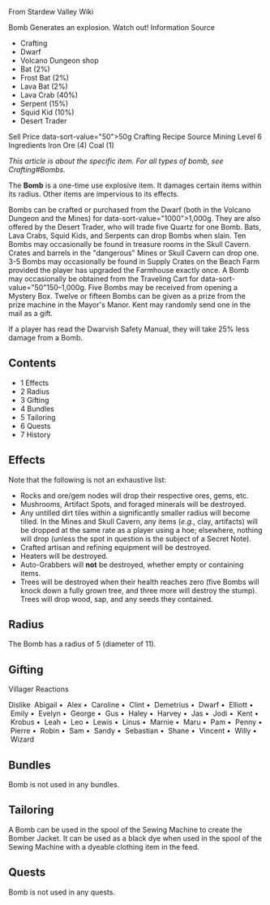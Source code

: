 From Stardew Valley Wiki

Bomb Generates an explosion. Watch out! Information Source

- Crafting
- Dwarf
- Volcano Dungeon shop
- Bat (2%)
- Frost Bat (2%)
- Lava Bat (2%)
- Lava Crab (40%)
- Serpent (15%)
- Squid Kid (10%)
- Desert Trader

Sell Price data-sort-value="50"&gt;50g Crafting Recipe Source Mining Level 6 Ingredients Iron Ore (4) Coal (1)

*This article is about the specific item. For all types of bomb, see Crafting#Bombs.*

The **Bomb** is a one-time use explosive item. It damages certain items within its radius. Other items are impervious to its effects.

Bombs can be crafted or purchased from the Dwarf (both in the Volcano Dungeon and the Mines) for data-sort-value="1000"&gt;1,000g. They are also offered by the Desert Trader, who will trade five Quartz for one Bomb. Bats, Lava Crabs, Squid Kids, and Serpents can drop Bombs when slain. Ten Bombs may occasionally be found in treasure rooms in the Skull Cavern. Crates and barrels in the "dangerous" Mines or Skull Cavern can drop one. 3-5 Bombs may occasionally be found in Supply Crates on the Beach Farm provided the player has upgraded the Farmhouse exactly once. A Bomb may occasionally be obtained from the Traveling Cart for data-sort-value="50"150–1,000g. Five Bombs may be received from opening a Mystery Box. Twelve or fifteen Bombs can be given as a prize from the prize machine in the Mayor's Manor. Kent may randomly send one in the mail as a gift.

If a player has read the Dwarvish Safety Manual, they will take 25% less damage from a Bomb.

## Contents

- 1 Effects
- 2 Radius
- 3 Gifting
- 4 Bundles
- 5 Tailoring
- 6 Quests
- 7 History

## Effects

Note that the following is not an exhaustive list:

- Rocks and ore/gem nodes will drop their respective ores, gems, etc.
- Mushrooms, Artifact Spots, and foraged minerals will be destroyed.
- Any untilled dirt tiles within a significantly smaller radius will become tilled. In the Mines and Skull Cavern, any items (*e.g.,* clay, artifacts) will be dropped at the same rate as a player using a hoe; elsewhere, nothing will drop (unless the spot in question is the subject of a Secret Note).
- Crafted artisan and refining equipment will be destroyed.
- Heaters will be destroyed.
- Auto-Grabbers will **not** be destroyed, whether empty or containing items.
- Trees will be destroyed when their health reaches zero (five Bombs will knock down a fully grown tree, and three more will destroy the stump). Trees will drop wood, sap, and any seeds they contained.

## Radius

The Bomb has a radius of 5 (diameter of 11).

## Gifting

Villager Reactions

Dislike  Abigail •  Alex •  Caroline •  Clint •  Demetrius •  Dwarf •  Elliott •  Emily •  Evelyn •  George •  Gus •  Haley •  Harvey •  Jas •  Jodi •  Kent •  Krobus •  Leah •  Leo •  Lewis •  Linus •  Marnie •  Maru •  Pam •  Penny •  Pierre •  Robin •  Sam •  Sandy •  Sebastian •  Shane •  Vincent •  Willy •  Wizard

## Bundles

Bomb is not used in any bundles.

## Tailoring

A Bomb can be used in the spool of the Sewing Machine to create the Bomber Jacket. It can be used as a black dye when used in the spool of the Sewing Machine with a dyeable clothing item in the feed.

## Quests

Bomb is not used in any quests.